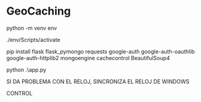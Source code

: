 # GeoCaching



python -m venv env

./env/Scripts/activate   

pip install flask flask_pymongo requests google-auth google-auth-oauthlib google-auth-httplib2 mongoengine cachecontrol BeautifulSoup4

python .\app.py 


SI DA PROBLEMA CON EL RELOJ, SINCRONIZA EL RELOJ DE WINDOWS


CONTROL